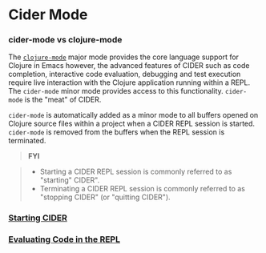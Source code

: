 # Cider Mode

### cider-mode vs clojure-mode

The [`clojure-mode`](https://github.com/clojure-emacs/clojure-mode) major mode provides the core language support for Clojure in Emacs however, the advanced features of CIDER such as code completion, interactive code evaluation, debugging and test execution require live interaction with the Clojure application running within a REPL. The `cider-mode` minor mode provides access to this functionality. `cider-mode` is the "meat" of CIDER.

`cider-mode` is automatically added as a minor mode to all buffers opened on Clojure source files within a project when a CIDER REPL session is started. `cider-mode` is removed from the buffers when the REPL session is terminated.

> **FYI**

> * Starting a CIDER REPL session is commonly referred to as "starting" CIDER".
> * Terminating a CIDER REPL session is commonly referred to as "stopping CIDER" (or "quitting CIDER").

### [Starting CIDER](Starting.md)

### [Evaluating Code in the REPL](REPL_Code_Eval.md)
